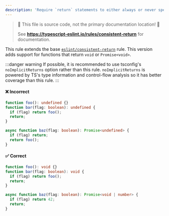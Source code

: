 ```yaml
---
description: 'Require `return` statements to either always or never specify values.'
---
```


> 🛑 This file is source code, not the primary documentation location! 🛑
>
> See **https://typescript-eslint.io/rules/consistent-return** for documentation.

This rule extends the base [`eslint/consistent-return`](https://eslint.org/docs/rules/consistent-return) rule.
This version adds support for functions that return `void` or `Promise<void>`.

:::danger warning
If possible, it is recommended to use tsconfig's `noImplicitReturns` option rather than this rule. `noImplicitReturns` is powered by TS's type information and control-flow analysis so it has better coverage than this rule.
:::

<!--tabs-->

#### ❌ Incorrect

```ts
function foo(): undefined {}
function bar(flag: boolean): undefined {
  if (flag) return foo();
  return;
}

async function baz(flag: boolean): Promise<undefined> {
  if (flag) return;
  return foo();
}
```

#### ✅ Correct

```ts
function foo(): void {}
function bar(flag: boolean): void {
  if (flag) return foo();
  return;
}

async function baz(flag: boolean): Promise<void | number> {
  if (flag) return 42;
  return;
}
```

<!--/tabs-->

